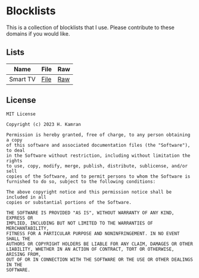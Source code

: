 # Blocklists

This is a collection of blocklists that I use. Please contribute to these domains
if you would like.

## Lists

| Name     | File             | Raw                                                                         |
|----------|------------------|-----------------------------------------------------------------------------|
| Smart TV | [File](smart-tv) | [Raw](https://raw.githubusercontent.com/hkamran80/blocklists/main/smart-tv) |

## License

```text
MIT License

Copyright (c) 2023 H. Kamran

Permission is hereby granted, free of charge, to any person obtaining a copy
of this software and associated documentation files (the "Software"), to deal
in the Software without restriction, including without limitation the rights
to use, copy, modify, merge, publish, distribute, sublicense, and/or sell
copies of the Software, and to permit persons to whom the Software is
furnished to do so, subject to the following conditions:

The above copyright notice and this permission notice shall be included in all
copies or substantial portions of the Software.

THE SOFTWARE IS PROVIDED "AS IS", WITHOUT WARRANTY OF ANY KIND, EXPRESS OR
IMPLIED, INCLUDING BUT NOT LIMITED TO THE WARRANTIES OF MERCHANTABILITY,
FITNESS FOR A PARTICULAR PURPOSE AND NONINFRINGEMENT. IN NO EVENT SHALL THE
AUTHORS OR COPYRIGHT HOLDERS BE LIABLE FOR ANY CLAIM, DAMAGES OR OTHER
LIABILITY, WHETHER IN AN ACTION OF CONTRACT, TORT OR OTHERWISE, ARISING FROM,
OUT OF OR IN CONNECTION WITH THE SOFTWARE OR THE USE OR OTHER DEALINGS IN THE
SOFTWARE.
```
